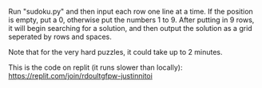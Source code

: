 Run "sudoku.py" and then input each row one line at a time. If the position is empty, put a 0, otherwise put the numbers 1 to 9. After putting in 9 rows, it will begin searching for a solution, and then output the solution as a grid seperated by rows and spaces.

Note that for the very hard puzzles, it could take up to 2 minutes.

This is the code on replit (it runs slower than locally): https://replit.com/join/rdoultgfpw-justinnitoi
